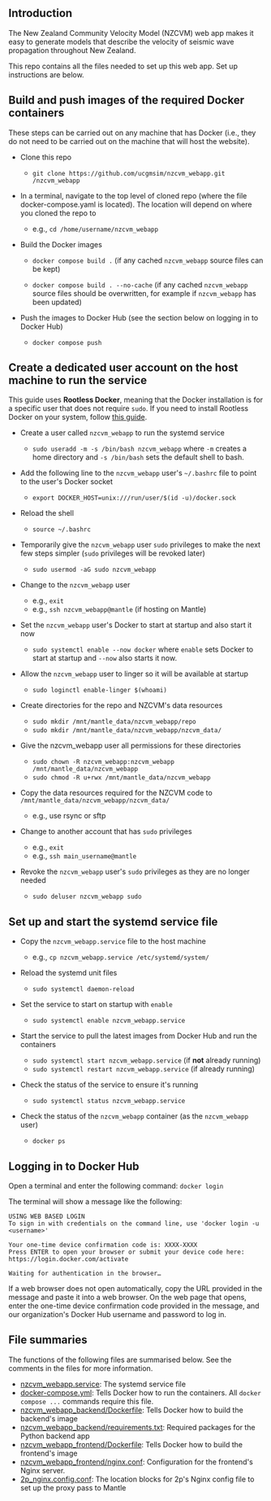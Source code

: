## Introduction

The New Zealand Community Velocity Model (NZCVM) web app makes it easy to
generate models that describe the velocity of seismic wave propagation 
throughout New Zealand.

This repo contains all the files needed to set up this web app. Set up instructions
are below.

## Build and push images of the required Docker containers

These steps can be carried out on any machine that has Docker (i.e., they do not need to be carried out on the machine that will host the website).  

* Clone this repo
    * `git clone https://github.com/ucgmsim/nzcvm_webapp.git /nzcvm_webapp`

* In a terminal, navigate to the top level of cloned repo  (where the file docker-compose.yaml is located). The location will depend on where you cloned the repo to
    * e.g., `cd /home/username/nzcvm_webapp`

* Build the Docker images
    * `docker compose build .` (if any cached `nzcvm_webapp` source files can be kept)

    * `docker compose build . --no-cache` (if any cached `nzcvm_webapp` source files should be overwritten, for example if `nzcvm_webapp` has been updated)

* Push the images to Docker Hub (see the section below on logging in to Docker Hub)
    * `docker compose push`

## Create a dedicated user account on the host machine to run the service

This guide uses **Rootless Docker**, meaning that the Docker installation is for a specific user that does not require `sudo`. If you need to install Rootless Docker on your system, follow [this guide](https://docs.docker.com/engine/security/rootless/).

* Create a user called `nzcvm_webapp` to run the systemd service
    *  `sudo useradd -m -s /bin/bash nzcvm_webapp` where `-m` creates a home directory and `-s /bin/bash` sets the default shell to bash.

* Add the following line to the `nzcvm_webapp` user's `~/.bashrc` file to point to the user's Docker socket
    * `export DOCKER_HOST=unix:///run/user/$(id -u)/docker.sock`

* Reload the shell
    * `source ~/.bashrc`

* Temporarily give the `nzcvm_webapp` user `sudo` privileges to make the next few steps simpler (`sudo` privileges will be revoked later)
    *  `sudo usermod -aG sudo nzcvm_webapp`

* Change to the `nzcvm_webapp` user
    * e.g., `exit`
    * e.g., `ssh nzcvm_webapp@mantle` (if hosting on Mantle)

* Set the `nzcvm_webapp` user's Docker to start at startup and also start it now 
    * `sudo systemctl enable --now docker` where `enable` sets Docker to start at startup and `--now` also starts it now.

* Allow the `nzcvm_webapp` user to linger so it will be available at startup 
    * `sudo loginctl enable-linger $(whoami)`

* Create directories for the repo and NZCVM's data resources
    * `sudo mkdir /mnt/mantle_data/nzcvm_webapp/repo`
    * `sudo mkdir /mnt/mantle_data/nzcvm_webapp/nzcvm_data/`

* Give the nzcvm_webapp user all permissions for these directories
    * `sudo chown -R nzcvm_webapp:nzcvm_webapp /mnt/mantle_data/nzcvm_webapp`
    * `sudo chmod -R u+rwx /mnt/mantle_data/nzcvm_webapp`

* Copy the data resources required for the NZCVM code to `/mnt/mantle_data/nzcvm_webapp/nzcvm_data/`
    * e.g., use rsync or sftp

* Change to another account that has `sudo` privileges
    * e.g., `exit`
    * e.g., `ssh main_username@mantle`

* Revoke the `nzcvm_webapp` user's `sudo` privileges as they are no longer needed 
    * `sudo deluser nzcvm_webapp sudo`

## Set up and start the systemd service file

* Copy the `nzcvm_webapp.service` file to the host machine
    * e.g., `cp nzcvm_webapp.service /etc/systemd/system/`
* Reload the systemd unit files
    *  `sudo systemctl daemon-reload`
* Set the service to start on startup with `enable`
    * `sudo systemctl enable nzcvm_webapp.service`

* Start the service to pull the latest images from Docker Hub and run the containers
    * `sudo systemctl start nzcvm_webapp.service` (if **not** already running)
    * `sudo systemctl restart nzcvm_webapp.service` (if already running)

* Check the status of the service to ensure it's running
    * `sudo systemctl status nzcvm_webapp.service` 

* Check the status of the `nzcvm_webapp` container (as the `nzcvm_webapp` user)
    * `docker ps`

## Logging in to Docker Hub
Open a terminal and enter the following command:
`docker login`

The terminal will show a message like the following:

    USING WEB BASED LOGIN
    To sign in with credentials on the command line, use 'docker login -u <username>'

    Your one-time device confirmation code is: XXXX-XXXX
    Press ENTER to open your browser or submit your device code here: https://login.docker.com/activate

    Waiting for authentication in the browser…

If a web browser does not open automatically, copy the URL provided in the message and 
paste it into a web browser. On the web page that opens, enter the one-time device 
confirmation code provided in the message, and our organization's Docker Hub username 
and password to log in.

## File summaries

The functions of the following files are summarised below. See the comments in the files for more information.

- [nzcvm_webapp.service](nzcvm_webapp.service): The systemd service file 
- [docker-compose.yml](docker-compose.yml): Tells Docker how to run the containers. All `docker compose ...` commands require this file.
- [nzcvm_webapp_backend/Dockerfile](nzcvm_webapp_backend/Dockerfile): Tells Docker how to build the backend's image
- [nzcvm_webapp_backend/requirements.txt](nzcvm_webapp_backend/requirements.txt): Required packages for the Python backend app
- [nzcvm_webapp_frontend/Dockerfile](nzcvm_webapp_frontend/Dockerfile): Tells Docker how to build the frontend's image
- [nzcvm_webapp_frontend/nginx.conf](nzcvm_webapp_frontend/nginx.conf): Configuration for the frontend's Nginx server.
- [2p_nginx.config.conf](2p_nginx.config.conf): The location blocks for 2p's Nginx config file to set up the proxy pass to Mantle